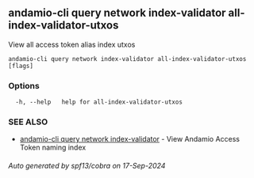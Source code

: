 ## andamio-cli query network index-validator all-index-validator-utxos

View all access token alias index utxos

```
andamio-cli query network index-validator all-index-validator-utxos [flags]
```

### Options

```
  -h, --help   help for all-index-validator-utxos
```

### SEE ALSO

* [andamio-cli query network index-validator](andamio-cli_query_network_index-validator.md.md)	 - View Andamio Access Token naming index

###### Auto generated by spf13/cobra on 17-Sep-2024
